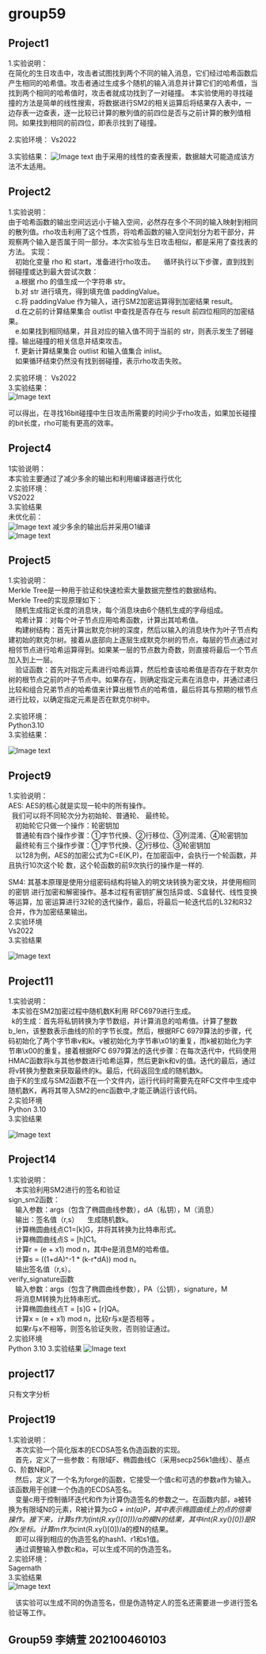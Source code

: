 # group59 

## Project1  
1.实验说明：  
  在简化的生日攻击中，攻击者试图找到两个不同的输入消息，它们经过哈希函数后产生相同的哈希值。攻击者通过生成多个随机的输入消息并计算它们的哈希值，当找到两个相同的哈希值时，攻击者就成功找到了一对碰撞。
本实验使用的寻找碰撞的方法是简单的线性搜索，将数据进行SM2的相关运算后将结果存入表中，一边存表一边查表，逐一比较已计算的散列值的前四位是否与之前计算的散列值相同。如果找到相同的前四位，即表示找到了碰撞。  

2.实验环境：
   Vs2022  

3.实验结果：
![Image text](https://github.com/xymio/group59/blob/main/image/project1.png)
由于采用的线性的查表搜索，数据越大可能造成该方法不太适用。

## Project2
1.实验说明：  
由于哈希函数的输出空间远远小于输入空间，必然存在多个不同的输入映射到相同的散列值。rho攻击利用了这个性质，将哈希函数的输入空间划分为若干部分，并观察两个输入是否属于同一部分。本次实验与生日攻击相似，都是采用了查找表的方法。
实现：    
  &emsp;初始化变量 rho 和 start，准备进行rho攻击。
  &emsp;循环执行以下步骤，直到找到弱碰撞或达到最大尝试次数：  
  &emsp;a.根据 rho 的值生成一个字符串 str。   	
  &emsp;b.对 str 进行填充，得到填充值 paddingValue。  
  &emsp;c.将 paddingValue 作为输入，进行SM2加密运算得到加密结果 result。  
  &emsp;d.在之前的计算结果集合 outlist 中查找是否存在与 result 前四位相同的加密结果。   
  &emsp;e.如果找到相同结果，并且对应的输入值不同于当前的 str，则表示发生了弱碰撞。输出碰撞的相关信息并结束攻击。   
  &emsp;f. 更新计算结果集合 outlist 和输入值集合 inlist。  
  &emsp;如果循环结束仍然没有找到弱碰撞，表示rho攻击失败。  
  
2.实验环境：
  Vs2022  
3.实验结果：  
![Image text](https://github.com/xymio/group59/blob/main/image/project2.png)
  
可以得出，在寻找16bit碰撞中生日攻击所需要的时间少于rho攻击，如果加长碰撞的bit长度，rho可能有更高的效率。

## Project4  
1实验说明：  
本实验主要通过了减少多余的输出和利用编译器进行优化  
2.实验环境：  
  	VS2022  
3.实验结果  
未优化前：  
 ![Image text](https://github.com/xymio/group59/blob/main/image/project4.1.png)
减少多余的输出后并采用O1编译  
![Image text](https://github.com/xymio/group59/blob/main/image/project4.2.png)

## Project5  
1.实验说明：  
Merkle Tree是一种用于验证和快速检索大量数据完整性的数据结构。  
Merkle Tree的实现原理如下：  
&emsp;随机生成指定长度的消息块，每个消息块由6个随机生成的字母组成。  
&emsp;哈希计算：对每个叶子节点应用哈希函数，计算出其哈希值。  
&emsp;构建树结构：首先计算出默克尔树的深度，然后以输入的消息块作为叶子节点构建初始的默克尔树。接着从底部向上逐层生成默克尔树的节点，每层的节点通过对相邻节点进行哈希运算得到。如果某一层的节点数为奇数，则直接将最后一个节点加入到上一层。  
&emsp;验证函数：首先对指定元素进行哈希运算，然后检查该哈希值是否存在于默克尔树的根节点之前的叶子节点中。如果存在，则确定指定元素在消息中，并通过递归比较和组合兄弟节点的哈希值来计算出根节点的哈希值，最后将其与预期的根节点进行比较，以确定指定元素是否在默克尔树中。  
  
2.实验环境：  
  Python3.10  
3.实验结果：  

![Image text](https://github.com/xymio/group59/blob/main/image/project5.png)


## Project9
1.实验说明：  
AES: 	AES的核心就是实现一轮中的所有操作。  
&ensp;我们可以将不同轮次分为初始轮、普通轮、 最终轮。   
&emsp;初始轮它只做一个操作：轮密钥加   
&emsp;普通轮有四个操作步骤：①字节代换、②行移位、③列混淆、④轮密钥加   
&emsp;最终轮有三个操作步骤：①字节代换、②行移位、③轮密钥加   
&emsp;以128为例，AES的加密公式为C=E(K,P)，在加密函中，会执行一个轮函数，并且执行10次这个轮 数，这个轮函数的前9次执行的操作是一样的.  

SM4:	其基本原理是使用分组密码结构将输入的明文块转换为密文块，并使用相同的密钥	进行加密和解密操作。基本过程有密钥扩展包括异或、S盒替代、线性变换等运算，加	密运算进行32轮的迭代操作，最后，将最后一轮迭代后的L32和R32合并，作为加密结果输出。  
2.实验环境  
  Vs2022  
3.实验结果  

![Image text](https://github.com/xymio/group59/blob/main/image/project9.png)


## Project11
1.实验说明：  
&ensp;本实验在SM2加密过程中随机数K利用 RFC6979进行生成。  
&ensp;k的生成：首先将私钥转换为字节数组，并计算消息的哈希值。计算了整数b_len，该整数表示曲线的阶的字节长度。然后，根据RFC 6979算法的步骤，代码初始化了两个字节串v和k。v被初始化为字节串\x01的重复，而k被初始化为字节串\x00的重复。接着根据RFC 6979算法的迭代步骤：在每次迭代中，代码使用HMAC函数将k与其他参数进行哈希运算，然后更新k和v的值。迭代的最后，通过将v转换为整数来获取最终的k。最后，代码返回生成的随机数k。  
由于K的生成与SM2函数不在一个文件内，运行代码时需要先在RFC文件中生成中随机数K，再将其带入SM2的enc函数中,才能正确运行该代码。  
2.实验环境  
  Python 3.10  
3.实验结果 

![Image text](https://github.com/xymio/group59/blob/main/image/project11.png)
##  Project14
1.实验说明：  
&emsp;本实验利用SM2进行的签名和验证  
sign_sm2函数：  
   &emsp;输入参数：args（包含了椭圆曲线参数），dA（私钥），M（消息）  
   &emsp;输出：签名值（r,s）
   &emsp;生成随机数k。   
   &emsp;计算椭圆曲线点C1=[k]G，并将其转换为比特串形式。   
   &emsp;计算椭圆曲线点S = [h]C1。   
   &emsp;计算r = (e + x1) mod n，其中e是消息M的哈希值。   
   &emsp;计算s = ((1+dA)^-1 * (k-r*dA)) mod n。   
   &emsp;输出签名值（r,s）。  
verify_signature函数   
   &emsp;输入参数：args（包含了椭圆曲线参数），PA（公钥），signature，M  
   &emsp;将消息M转换为比特串形式。    
   &emsp;计算椭圆曲线点T = [s]G + [r]QA。  
   &emsp;计算x = (e + x1) mod n，比较r与x是否相等 。  
   &emsp;如果r与x不相等，则签名验证失败，否则验证通过。  
2.实验环境  
Python 3.10 
3.实验结果 
![Image text](https://github.com/xymio/group59/blob/main/image/project14.png)
## project17
只有文字分析

## Project19
1.实验说明：  
  &emsp;本次实验一个简化版本的ECDSA签名伪造函数的实现。  
  &emsp;首先，定义了一些参数：有限域F、椭圆曲线C（采用secp256k1曲线）、基点G、阶数N和P。  
  &emsp;然后，定义了一个名为forge的函数，它接受一个值c和可选的参数a作为输入。该函数用于创建一个伪造的ECDSA签名。  
  &emsp;变量c用于控制循环迭代和作为计算伪造签名的参数之一。在函数内部，a被转换为有限域N的元素，R被计算为c*G + int(a)*P，其中*表示椭圆曲线上的点的倍乘操作。接下来，计算s作为(int(R.xy()[0]))/a的模N的结果，其中int(R.xy()[0])是R的x坐标。计算m作为c*int(R.xy()[0])/a的模N的结果。  
  &emsp;即可以得到相应的伪造签名的hash1、r1和s1值。  
  &emsp;通过调整输入参数c和a，可以生成不同的伪造签名。  
2.实验环境：  
  Sagemath  
3.实验结果  
![Image text](https://github.com/xymio/group59/blob/main/image/project19.png)



&emsp;该实验可以生成不同的伪造签名，但是伪造特定人的签名还需要进一步进行签名验证等工作。

## Group59 李婧萱 202100460103


